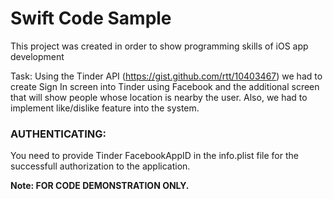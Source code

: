 # Swift Code Sample

This project was created in order to show programming skills of iOS app development

Task: Using the Tinder API (https://gist.github.com/rtt/10403467) we had to create Sign In screen into Tinder using Facebook and the additional screen that will show people whose location is nearby the user. Also, we had to implement like/dislike feature into the system.


### AUTHENTICATING:
You need to provide Tinder FacebookAppID in the info.plist file for the successfull authorization to the application.


**Note: FOR CODE DEMONSTRATION ONLY.**
